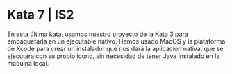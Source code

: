 # Kata 7 | IS2

En esta última kata, usamos nuestro proyecto de la [Kata 3](https://github.com/SkinnyDevi/is2-kata3) para empaquetarla en un ejecutable nativo.
Hemos usado MacOS y la plataforma de Xcode para crear un instalador que nos dará la aplicacion nativa, que se ejecutara con su propio icono, sin
necesidad de tener Java instalado en la maquina local.
